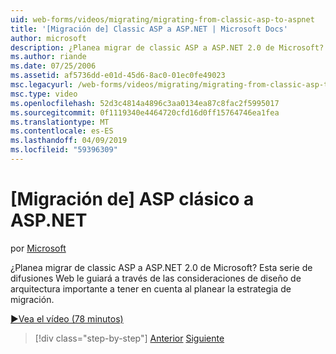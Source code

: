 ```yaml
---
uid: web-forms/videos/migrating/migrating-from-classic-asp-to-aspnet
title: '[Migración de] Classic ASP a ASP.NET | Microsoft Docs'
author: microsoft
description: ¿Planea migrar de classic ASP a ASP.NET 2.0 de Microsoft? Esta serie de difusiones Web le guiará a través de la consideración de diseño de arquitectura importante...
ms.author: riande
ms.date: 07/25/2006
ms.assetid: af5736dd-e01d-45d6-8ac0-01ec0fe49023
msc.legacyurl: /web-forms/videos/migrating/migrating-from-classic-asp-to-aspnet
msc.type: video
ms.openlocfilehash: 52d3c4814a4896c3aa0134ea87c8fac2f5995017
ms.sourcegitcommit: 0f1119340e4464720cfd16d0ff15764746ea1fea
ms.translationtype: MT
ms.contentlocale: es-ES
ms.lasthandoff: 04/09/2019
ms.locfileid: "59396309"
---
```

# <a name="migrating-from-classic-asp-to-aspnet"></a>[Migración de] ASP clásico a ASP.NET

por [Microsoft](https://github.com/microsoft)

¿Planea migrar de classic ASP a ASP.NET 2.0 de Microsoft? Esta serie de difusiones Web le guiará a través de las consideraciones de diseño de arquitectura importante a tener en cuenta al planear la estrategia de migración.

[&#9654;Vea el vídeo (78 minutos)](https://channel9.msdn.com/Blogs/ASP-NET-Site-Videos/migrating-from-classic-asp-to-aspnet)

> [!div class="step-by-step"]
> [Anterior](intro-to-aspnet-20-user-interface-elements.md)
> [Siguiente](intro-to-aspnet-for-jsp-developers-welcome-to-aspnet-20.md)

